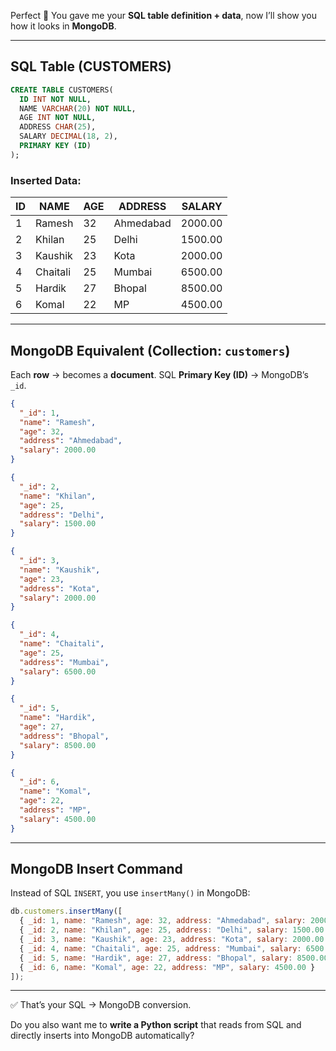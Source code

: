 Perfect 🚀 You gave me your **SQL table definition + data**, now I’ll show you how it looks in **MongoDB**.

---

## SQL Table (CUSTOMERS)

```sql
CREATE TABLE CUSTOMERS(
  ID INT NOT NULL,
  NAME VARCHAR(20) NOT NULL,
  AGE INT NOT NULL,
  ADDRESS CHAR(25),
  SALARY DECIMAL(18, 2),
  PRIMARY KEY (ID)
);
```

### Inserted Data:

| ID | NAME     | AGE | ADDRESS   | SALARY  |
| -- | -------- | --- | --------- | ------- |
| 1  | Ramesh   | 32  | Ahmedabad | 2000.00 |
| 2  | Khilan   | 25  | Delhi     | 1500.00 |
| 3  | Kaushik  | 23  | Kota      | 2000.00 |
| 4  | Chaitali | 25  | Mumbai    | 6500.00 |
| 5  | Hardik   | 27  | Bhopal    | 8500.00 |
| 6  | Komal    | 22  | MP        | 4500.00 |

---

## MongoDB Equivalent (Collection: `customers`)

Each **row** → becomes a **document**.
SQL **Primary Key (ID)** → MongoDB’s `_id`.

```json
{
  "_id": 1,
  "name": "Ramesh",
  "age": 32,
  "address": "Ahmedabad",
  "salary": 2000.00
}
```

```json
{
  "_id": 2,
  "name": "Khilan",
  "age": 25,
  "address": "Delhi",
  "salary": 1500.00
}
```

```json
{
  "_id": 3,
  "name": "Kaushik",
  "age": 23,
  "address": "Kota",
  "salary": 2000.00
}
```

```json
{
  "_id": 4,
  "name": "Chaitali",
  "age": 25,
  "address": "Mumbai",
  "salary": 6500.00
}
```

```json
{
  "_id": 5,
  "name": "Hardik",
  "age": 27,
  "address": "Bhopal",
  "salary": 8500.00
}
```

```json
{
  "_id": 6,
  "name": "Komal",
  "age": 22,
  "address": "MP",
  "salary": 4500.00
}
```

---

## MongoDB Insert Command

Instead of SQL `INSERT`, you use `insertMany()` in MongoDB:

```javascript
db.customers.insertMany([
  { _id: 1, name: "Ramesh", age: 32, address: "Ahmedabad", salary: 2000.00 },
  { _id: 2, name: "Khilan", age: 25, address: "Delhi", salary: 1500.00 },
  { _id: 3, name: "Kaushik", age: 23, address: "Kota", salary: 2000.00 },
  { _id: 4, name: "Chaitali", age: 25, address: "Mumbai", salary: 6500.00 },
  { _id: 5, name: "Hardik", age: 27, address: "Bhopal", salary: 8500.00 },
  { _id: 6, name: "Komal", age: 22, address: "MP", salary: 4500.00 }
]);
```

---

✅ That’s your SQL → MongoDB conversion.

Do you also want me to **write a Python script** that reads from SQL and directly inserts into MongoDB automatically?
